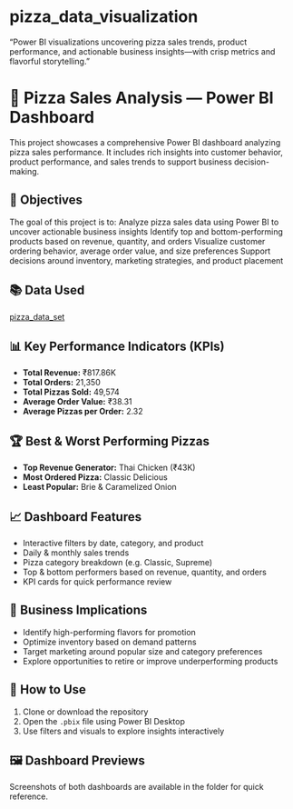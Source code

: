 # pizza_data_visualization
“Power BI visualizations uncovering pizza sales trends, product performance, and actionable business insights—with crisp metrics and flavorful storytelling.”

# 🍕 Pizza Sales Analysis — Power BI Dashboard

This project showcases a comprehensive Power BI dashboard analyzing pizza sales performance. It includes rich insights into customer behavior, product performance, and sales trends to support business decision-making.

## 📝 Objectives

The goal of this project is to:
Analyze pizza sales data using Power BI to uncover actionable business insights
Identify top and bottom-performing products based on revenue, quantity, and orders
Visualize customer ordering behavior, average order value, and size preferences
Support decisions around inventory, marketing strategies, and product placement

## 📚 Data Used

<a href="https://github.com/swa-thi1/pizza_data_visualization/blob/main/pizza_sales.csv">pizza_data_set</a>

## 📊 Key Performance Indicators (KPIs)

- **Total Revenue:** ₹817.86K  
- **Total Orders:** 21,350  
- **Total Pizzas Sold:** 49,574  
- **Average Order Value:** ₹38.31  
- **Average Pizzas per Order:** 2.32

## 🏆 Best & Worst Performing Pizzas

- **Top Revenue Generator:** Thai Chicken (₹43K)
- **Most Ordered Pizza:** Classic Delicious
- **Least Popular:** Brie & Caramelized Onion

## 📈 Dashboard Features

- Interactive filters by date, category, and product
- Daily & monthly sales trends
- Pizza category breakdown (e.g. Classic, Supreme)
- Top & bottom performers based on revenue, quantity, and orders
- KPI cards for quick performance review

## 🎯 Business Implications

- Identify high-performing flavors for promotion  
- Optimize inventory based on demand patterns  
- Target marketing around popular size and category preferences  
- Explore opportunities to retire or improve underperforming products

## 🚀 How to Use

1. Clone or download the repository
2. Open the `.pbix` file using Power BI Desktop
3. Use filters and visuals to explore insights interactively

## 🖼️ Dashboard Previews

Screenshots of both dashboards are available in the  folder for quick reference.







